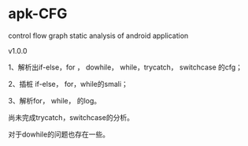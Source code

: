 apk-CFG
=======

control flow graph static analysis of android application 

v1.0.0

1、解析出if-else，for ， dowhile， while，trycatch， switchcase 的cfg；

2、插桩 if-else， for，while的smali；

3、解析for， while， 的log。

尚未完成trycatch，switchcase的分析。

对于dowhile的问题也存在一些。

